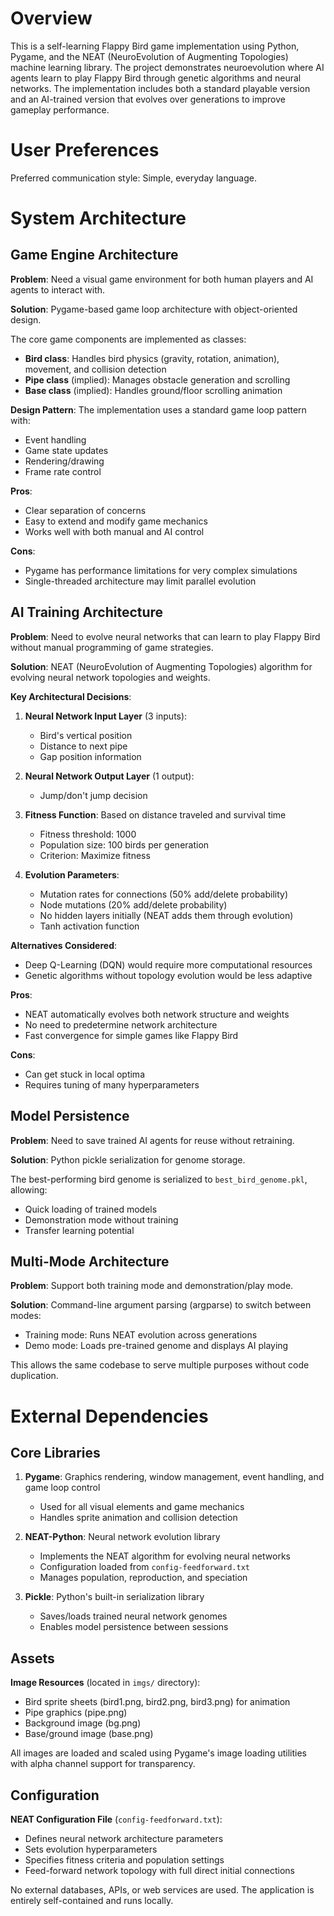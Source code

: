 # Overview

This is a self-learning Flappy Bird game implementation using Python, Pygame, and the NEAT (NeuroEvolution of Augmenting Topologies) machine learning library. The project demonstrates neuroevolution where AI agents learn to play Flappy Bird through genetic algorithms and neural networks. The implementation includes both a standard playable version and an AI-trained version that evolves over generations to improve gameplay performance.

# User Preferences

Preferred communication style: Simple, everyday language.

# System Architecture

## Game Engine Architecture

**Problem**: Need a visual game environment for both human players and AI agents to interact with.

**Solution**: Pygame-based game loop architecture with object-oriented design.

The core game components are implemented as classes:
- **Bird class**: Handles bird physics (gravity, rotation, animation), movement, and collision detection
- **Pipe class** (implied): Manages obstacle generation and scrolling
- **Base class** (implied): Handles ground/floor scrolling animation

**Design Pattern**: The implementation uses a standard game loop pattern with:
- Event handling
- Game state updates
- Rendering/drawing
- Frame rate control

**Pros**: 
- Clear separation of concerns
- Easy to extend and modify game mechanics
- Works well with both manual and AI control

**Cons**:
- Pygame has performance limitations for very complex simulations
- Single-threaded architecture may limit parallel evolution

## AI Training Architecture

**Problem**: Need to evolve neural networks that can learn to play Flappy Bird without manual programming of game strategies.

**Solution**: NEAT (NeuroEvolution of Augmenting Topologies) algorithm for evolving neural network topologies and weights.

**Key Architectural Decisions**:

1. **Neural Network Input Layer** (3 inputs):
   - Bird's vertical position
   - Distance to next pipe
   - Gap position information

2. **Neural Network Output Layer** (1 output):
   - Jump/don't jump decision

3. **Fitness Function**: Based on distance traveled and survival time
   - Fitness threshold: 1000
   - Population size: 100 birds per generation
   - Criterion: Maximize fitness

4. **Evolution Parameters**:
   - Mutation rates for connections (50% add/delete probability)
   - Node mutations (20% add/delete probability)
   - No hidden layers initially (NEAT adds them through evolution)
   - Tanh activation function

**Alternatives Considered**: 
- Deep Q-Learning (DQN) would require more computational resources
- Genetic algorithms without topology evolution would be less adaptive

**Pros**:
- NEAT automatically evolves both network structure and weights
- No need to predetermine network architecture
- Fast convergence for simple games like Flappy Bird

**Cons**:
- Can get stuck in local optima
- Requires tuning of many hyperparameters

## Model Persistence

**Problem**: Need to save trained AI agents for reuse without retraining.

**Solution**: Python pickle serialization for genome storage.

The best-performing bird genome is serialized to `best_bird_genome.pkl`, allowing:
- Quick loading of trained models
- Demonstration mode without training
- Transfer learning potential

## Multi-Mode Architecture

**Problem**: Support both training mode and demonstration/play mode.

**Solution**: Command-line argument parsing (argparse) to switch between modes:
- Training mode: Runs NEAT evolution across generations
- Demo mode: Loads pre-trained genome and displays AI playing

This allows the same codebase to serve multiple purposes without code duplication.

# External Dependencies

## Core Libraries

1. **Pygame**: Graphics rendering, window management, event handling, and game loop control
   - Used for all visual elements and game mechanics
   - Handles sprite animation and collision detection

2. **NEAT-Python**: Neural network evolution library
   - Implements the NEAT algorithm for evolving neural networks
   - Configuration loaded from `config-feedforward.txt`
   - Manages population, reproduction, and speciation

3. **Pickle**: Python's built-in serialization library
   - Saves/loads trained neural network genomes
   - Enables model persistence between sessions

## Assets

**Image Resources** (located in `imgs/` directory):
- Bird sprite sheets (bird1.png, bird2.png, bird3.png) for animation
- Pipe graphics (pipe.png)
- Background image (bg.png)
- Base/ground image (base.png)

All images are loaded and scaled using Pygame's image loading utilities with alpha channel support for transparency.

## Configuration

**NEAT Configuration File** (`config-feedforward.txt`):
- Defines neural network architecture parameters
- Sets evolution hyperparameters
- Specifies fitness criteria and population settings
- Feed-forward network topology with full direct initial connections

No external databases, APIs, or web services are used. The application is entirely self-contained and runs locally.